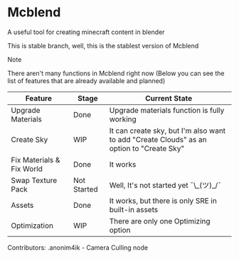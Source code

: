 # Mcblend
A useful tool for creating minecraft content in blender

This is stable branch, well, this is the stablest version of Mcblend

> [!NOTE]
> There aren't many functions in Mcblend right now (Below you can see the list of features that are already available and planned)


| Feature | Stage | Current State |
| --- | --- | --- |
| Upgrade Materials | Done | Upgrade materials function is fully working |
| Create Sky | WIP | It can create sky, but I'm also want to add "Create Clouds" as an option to "Create Sky" |
| Fix Materials & Fix World | Done | It works |
| Swap Texture Pack | Not Started | Well, It's not started yet ¯\\\_(ツ)\_/¯ |
| Assets | Done | It works, but there is only SRE in built-in assets |
| Optimization | WIP | There are only one Optimizing option |

Contributors:
.anonim4ik - Camera Culling node
